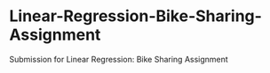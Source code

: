 # Linear-Regression-Bike-Sharing-Assignment
Submission for Linear Regression: Bike Sharing Assignment
